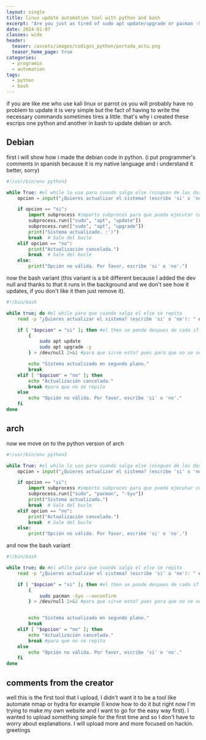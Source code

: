 ```yaml
---
layout: single
title: linux update automation tool with python and bash
excerpt: "Are you just as tired of sudo apt update/upgrade or pacman -Syu ?"
date: 2024-01-07
classes: wide
header:
  teaser: /assets/images/codigos_python/portada_actu.png
  teaser_home_page: true
categories:
  - programin
  - automation 
tags:  
  - python
  - bash
---
```


if you are like me who use kali linux or parrot os you will probably have no problem to update it is very simple but the fact of having to write the necessary commands sometimes tires a little. that's why i created these escrips one python and another in bash to update debian or arch.

## Debian
first i will show how i made the debian code in python. (i put programmer's comments in spanish because it is my native language and i understand it better, sorry)

```python
#!/usr/bin/env python3

while True: #el while lo uso para cuando salga else (ninguan de las dos opciones) pues repita el programa desde el principio
    opcion = input("¿Quieres actualizar el sistema? (escribe 'si' o 'no'): ")

    if opcion == "si":
        import subprocess #importo subproces para que pueda ejecutar comandos
        subprocess.run(["sudo", "apt", "update"])
        subprocess.run(["sudo", "apt", "upgrade"])
        print("Sistema actualizado. :')")
        break  # Sale del bucle 
    elif opcion == "no":
        print("Actualización cancelada.")
        break  # Sale del bucle 
    else:
        print("Opción no válida. Por favor, escribe 'si' o 'no'.")

```
now the bash variant (this variant is a bit different because I added the dev null and thanks to that it runs in the background and we don't see how it updates, if you don't like it then just remove it). 

```bash
#!/bin/bash

while true; do #el while para que cuando salga el else se repita
    read -p "¿Quieres actualizar el sistema? (escribe 'si' o 'no'): " opcion

    if [ "$opcion" = "si" ]; then #el then se ponde despues de cada if para que funcione
        {
            sudo apt update
            sudo apt upgrade -y
        } > /dev/null 2>&1 #para que sirve esto? pues para que no se vea el proceso y se ejecute en segundo plano. si no gusta quitalo

        echo "Sistema actualizado en segundo plano."
        break
    elif [ "$opcion" = "no" ]; then
        echo "Actualización cancelada."
        break #para que no se repita
    else
        echo "Opción no válida. Por favor, escribe 'si' o 'no'."
    fi
done

```

## arch
now we move on to the python version of arch 

```python
#!/usr/bin/env python3

while True: #el while lo uso para cuando salga else (ninguan de las dos opciones) pues repita el programa desde el principio
    opcion = input("¿Quieres actualizar el sistema? (escribe 'si' o 'no'): ")

    if opcion == "si":
        import subprocess #importo subproces para que pueda ejecutar comandos
        subprocess.run(["sudo", "pacman", "-Syu"])
        print("Sistema actualizado.")
        break  # Sale del bucle 
    elif opcion == "no":
        print("Actualización cancelada.")
        break  # Sale del bucle 
    else:
        print("Opción no válida. Por favor, escribe 'si' o 'no'.")

```
and now the bash variant

```bash
#!/bin/bash

while true; do #el while para que cuando salga el else se repita
    read -p "¿Quieres actualizar el sistema? (escribe 'si' o 'no'): " opcion

    if [ "$opcion" = "si" ]; then #el then se ponde despues de cada if para que funcione
        {
            sudo pacman -Syu --noconfirm
        } > /dev/null 2>&1 #para que sirve esto? pues para que no se vea el proceso y se ejecute en segundo plano. si no gusta quitalo


        echo "Sistema actualizado en segundo plano."
        break
    elif [ "$opcion" = "no" ]; then
        echo "Actualización cancelada."
        break #para que no se repita
    else
        echo "Opción no válida. Por favor, escribe 'si' o 'no'."
    fi
done

```
## comments from the creator

well this is the first tool that I upload, I didn't want it to be a tool like automate nmap or hydra for example (I know how to do it but right now I'm trying to make my own website and I want to go for the easy way first). I wanted to upload something simple for the first time and so I don't have to worry about explanations. I will upload more and more focused on hackin.
greetings